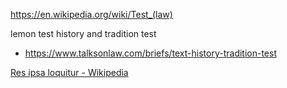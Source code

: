 
https://en.wikipedia.org/wiki/Test_(law)

lemon test
history and tradition test
- https://www.talksonlaw.com/briefs/text-history-tradition-test

[Res ipsa loquitur - Wikipedia](https://en.m.wikipedia.org/wiki/Res_ipsa_loquitur)
